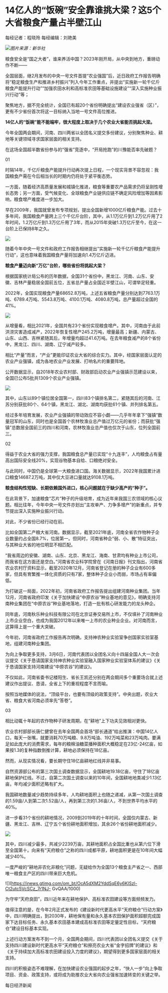 # 14亿人的“饭碗”安全靠谁挑大梁？这5个大省粮食产量占半壁江山

每经记者：程晓玲 每经编辑：刘艳美

![](https://inews.gtimg.com/om_bt/OZN_tkxzkSuGr6kfj7P-M2Z0hlPsEzQQ3s9nw5_yX6XLIAA/1000)_图片来源：新华社_

粮食安全是“国之大者”，谁来养活中国？2023年刚开局，从中央到地方，重磅动作不断——

全国层面，继2月发布的中央一号文件首提“农业强国”后，近日政府工作报告明确将“稳定粮食生产和推进乡村振兴”列入今年工作重点，并提出“实施新一轮千亿斤粮食产能提升行动”“加强农田水利和高标准农田等基础设施建设”“深入实施种业振兴行动”等；

聚焦地方，据不完全统计，全国已有超20个省份明确提出“建设农业强省（区）”，更有不少省份首次将这一目标纳入当地一号文件高位推进。

**14亿人的“饭碗”能不能端牢，很大程度上取决于几个农业大省能否挑起大梁。**

今年全国两会期间，河南、四川两省以全团名义提交多份建议，分别聚焦种业、耕地等关键领域寻求国家层面的相关支持。

在这场全国超半数省份参与的“强省”竞逐中，“开局抢跑”的川豫能否率先破题？

01

时隔14年，千亿斤粮食产能提升行动再次提上日程，一个现实背景不容忽视：我国粮食产需在今后相当长的时期内仍将处于紧平衡态势。

一方面，随着经济高质量发展和城镇化推进，粮食等重要农产品需求仍将呈刚性增长态势；另一方面，受气候变化、全球粮食产业链供应链不确定风险增加等因素影响，粮食增产难度进一步加大。

早在2009年，我国就曾发布专项规划，提出全国新增1000亿斤粮食产能。过去十多年间，我国粮食产量跨上三个千亿斤台阶，其中，从1.1万亿斤到1.2万亿斤用了2年时间，1.2万亿斤到1.3万亿斤用了3年，而从2015年突破1.3万亿斤至今，在这一台阶上已保持8年之久。

![](https://inews.gtimg.com/om_bt/OGYHEorbK6YkwwLQsxVIJ4AOMZXVG_epovdzGyC8IJvBcAA/1000)

随着今年中央一号文件和政府工作报告相继提出“实施新一轮千亿斤粮食产能提升行动”，这也意味着我国粮食产量将加速向1.4万亿斤迈进。

**粮食产量迈向新“万亿”台阶，哪些省份将挑起大梁？**

根据国家统计局公布的历年数据，全国31个省份中，黑龙江、河南、山东、安徽、吉林产量稳居全国前五位，五省总产量占全国近半壁江山，可谓举足轻重。

2022年，全国实现粮食产量68652.8万吨，上述五省粮食产量分别达到7763.1万吨、6789.4万吨、5543.8万吨、4100.1万吨、4080.8万吨，总产量超过全国的41%。

![](https://inews.gtimg.com/om_bt/OQ_Tem2nL5ydVFuyIiUgHZfghHxhSZZgrxDQK2w346pvgAA/1000)

从增量看，相比2021年，全国共有23个省份实现粮食增产。其中，河南由于此前洪涝灾害造成减产，2022年恢复性增产245.2万吨，增量最高；新疆、内蒙古、山东、山西、吉林紧随其后，年增量均超过41.6万吨。在去年粮食减产的8个省份中，黑龙江、四川、湖南、辽宁减产较多。

相比“产量”而言，“产业”更能印证农业大省的综合实力。其中，经国家层面认定的农业产业强镇，成为各地农业产业发展、打响名片的重要阵地。

公开数据显示，自2018年农业农村部、财政部启动农业产业强镇示范建设以来，全国已公布5批共1309个农业产业强镇。

![](https://inews.gtimg.com/om_bt/OTq_BeyKY3f9y-F2typpGAO2d9zRDsFkW7reuBPR-9zaUAA/1000)

其中，山东以89个镇位居全国第一，四川83个镇排名第二，紧随其后的河南、江苏分别获批80个、64个镇，黑龙江、湖北、湖南均获批61个镇、并列排名第五。

经过多年培育发展，农业产业强镇的带动效应不容小觑——几乎年年拿下“强镇”数量冠军的山东，同时也是全国首个农林牧渔业总产值过万亿元的省份；而获批“强镇”总数居全国前三的四川和河南，农林牧渔业总产值也仅次于山东，位列全国前三。

02

得益于农业大省的强力支撑，我国粮食总产量已实现“十九连丰”，人均粮食占有量高出国际安全线20%，实现谷物基本自给、口粮绝对安全。

与此同时，中国仍是全球第一大粮食进口国。海关数据显示，2022年我国累计进口粮食14687.2万吨，其中仅大豆进口量就达9108.1万吨。

**粮食结构性短缺、长期依赖国外进口，核心问题就在于缺少高产的“种子”。**

在此背景下，加速粮食“芯片”种子的升级培育，成为近年来我国三农领域的核心议题。相比往年，今年中央一号文件亦划出“主攻单产、力争多增产”的新重点，并专节提出深入实施种业振兴行动。

对此，不少省份已经行动在前。

比如全国第二产粮大省河南。数据显示，截至2021年底，河南全省农作物种子企业数量约占全国8.7%，位居第一。但同时，河南省种企“弱、小、散”特征突出，与其种业大省的地位明显不相匹配。

“我省周边的安徽、湖南、山东、北京、黑龙江、海南、甘肃均有种业上市公司，而我省在这方面还是空白。”河南省农业科学院曾在《河南日报》刊文指出，河南省农业农村厅资料显示，截至2020年12月，河南省登记在册的种子企业有600多家，但具有育繁推一体化资质的只有7家，整体种子企业小而弱，市场占有率偏低。

为打破这一局面，2022年初，河南省政府工作报告提出组建河南种业集团。当年12月，河南省政府印发《关于加快建设“中原农谷”种业基地的意见》，明确支持河南种业集团在“中原农谷”种业基地落地，打造一批有核心研发能力的龙头种企。

同年底，河南秋乐种业科技有限公司在北京证券交易所上市，不仅填补了河南种业上市企业空白，也成为我国2012年以来唯一上市的农业种业企业。对河南而言，这算得上是一个重大突破。

今年初，河南省政府工作报告再次明确，支持神农种业实验室争创国家实验室基地，组建河南种业集团。

为向上争取更多支持，3月6日，河南代表团以全团名义向十四届全国人大一次会议提交《关于恳请国家支持神农种业实验室融入国家种业实验室体系的建议》《关于恳请国家支持河南建设“中原农谷”的建议》。

不仅如此，河南省委书记楼阳生、省长王凯还分别在两会期间多个重要场合就上述建议作出提议、恳请，全省上下的重视程度不言而喻。

按照当地媒体的说法，“顶级平台，也要有顶级的政策支持”。中央出题，农业大省、粮食大省河南必须率先“答卷”。

03

相比动辄十年起的农作物种子研发周期，在“耕地”上下功夫见效相对更快。

农业农村部部长唐仁健曾在去年全国两会首场“部长通道”给出推演：中国14亿人口，每天一张嘴，就要消耗70万吨粮、9.8万吨油、192万吨菜和23万吨肉。要满足如此庞大的消费需求，每年的粮棉油糖菜播种面积大概稳定在23亿-24亿亩，如果按1.3的复种指数倒推计算，耕地必须保持在18亿亩。

然而，从现实情况看，要长期守住18亿亩耕地红线并非易事。

自然资源部公布的第三次国土调查数据显示，全国耕地19.18亿亩，守住了18亿亩耕地保护红线。不过，自第二次国土调查以来的10年间，全国耕地地类减少1.13亿亩，年均减少面积还略有扩大。

我国耕地数量减少趋势持续多年，人均耕地面积上也随之递减，从第一次国土调查的1.59亩/人到第二次1.52亩/人，再到第三次的1.36亩/人，不到世界平均水平的40%。

进一步看31个省份的耕地情况，2009到2019年的十年时间，全国仅内蒙古、新疆、黑龙江、吉林、辽宁五个省份耕地面积增加，其余26个省份耕地面积减少。

![](https://inews.gtimg.com/om_bt/O_df4Jhd8SavNp2GbWH6NbdstqbzWw861N0XJ7u6-0Ku4AA/1000)

其中，四川减少最多，共减少2239万亩，其耕地面积占全国比重也从第六位下滑至全国第十。向来有“天府粮仓”之称的四川成都平原，耕地面积更是在10年间大幅减少40%。

一度严峻的“耕地非农化非粮化”问题，无疑给作为全国13个粮食主产省之一、西部唯一粮食主产区的四川带来巨大危机。

![](https://inews.gtimg.com/om_bt/OcA5dXM2YddSqE6y6KISzl-Ct2utc5VcSCz_7r1NJ-
GvQAA/1000)

为守牢“天府良田”，四川近年来在耕地保护、高标准农田建设等方面频频发力。

值得注意的是，在今年2月正式发布的《建设新时代更高水平“天府粮仓”行动方案》中，四川明确提出，到2030年，耕地保有量和永久基本农田保护面积超额完成国家下达目标任务、永久基本农田基本建成高标准农田等定量定性目标，“天府粮仓”建设目标基本实现。

上述行动方案发布不到一个月，全国两会期间，四川代表团以全团名义提交《关于支持四川建设新时代更高水平“天府粮仓”和擦亮农业大省“金字招牌”的建议》和《关于持续加大高标准农田建设投入力度的建议》，期望得到更多国家层面的相关支持。

四川的积极姿态不难理解，在加快建设农业强国的起步之年，“快人一步”向上争取项目、资金、政策支持，或将成为助推农业大省向农业强省加速转变的关键之举。

每日经济新闻

